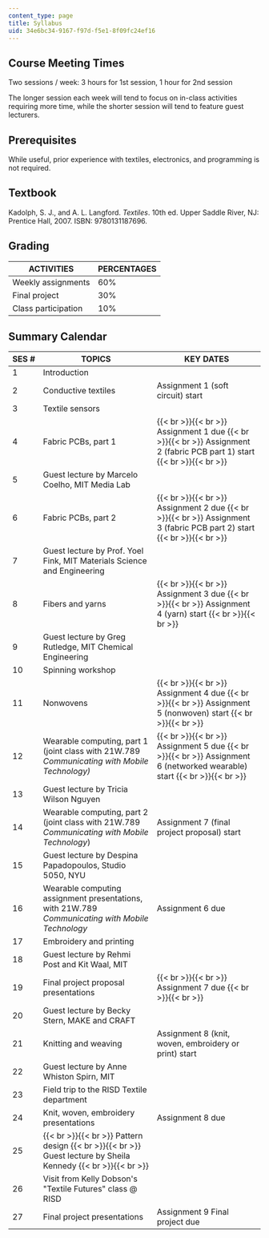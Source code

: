 ```yaml
---
content_type: page
title: Syllabus
uid: 34e6bc34-9167-f97d-f5e1-8f09fc24ef16
---
```


Course Meeting Times
--------------------

Two sessions / week: 3 hours for 1st session, 1 hour for 2nd session

The longer session each week will tend to focus on in-class activities requiring more time, while the shorter session will tend to feature guest lecturers.

Prerequisites
-------------

While useful, prior experience with textiles, electronics, and programming is not required.

Textbook
--------

Kadolph, S. J., and A. L. Langford. _Textiles_. 10th ed. Upper Saddle River, NJ: Prentice Hall, 2007. ISBN: 9780131187696.

Grading
-------

| ACTIVITIES | PERCENTAGES |
| --- | --- |
| Weekly assignments | 60% |
| Final project | 30% |
| Class participation | 10% 

Summary Calendar
----------------

| SES # | TOPICS | KEY DATES |
| --- | --- | --- |
| 1 | Introduction | &nbsp; |
| 2 | Conductive textiles | Assignment 1 (soft circuit) start |
| 3 | Textile sensors | &nbsp; |
| 4 | Fabric PCBs, part 1 |  {{< br >}}{{< br >}} Assignment 1 due {{< br >}}{{< br >}} Assignment 2 (fabric PCB part 1) start {{< br >}}{{< br >}}  |
| 5 | Guest lecture by Marcelo Coelho, MIT Media Lab | &nbsp; |
| 6 | Fabric PCBs, part 2 |  {{< br >}}{{< br >}} Assignment 2 due {{< br >}}{{< br >}} Assignment 3 (fabric PCB part 2) start {{< br >}}{{< br >}}  |
| 7 | Guest lecture by Prof. Yoel Fink, MIT Materials Science and Engineering | &nbsp; |
| 8 | Fibers and yarns |  {{< br >}}{{< br >}} Assignment 3 due {{< br >}}{{< br >}} Assignment 4 (yarn) start {{< br >}}{{< br >}}  |
| 9 | Guest lecture by Greg Rutledge, MIT Chemical Engineering | &nbsp; |
| 10 | Spinning workshop | &nbsp; |
| 11 | Nonwovens |  {{< br >}}{{< br >}} Assignment 4 due {{< br >}}{{< br >}} Assignment 5 (nonwoven) start {{< br >}}{{< br >}}  |
| 12 | Wearable computing, part 1 (joint class with 21W.789 _Communicating with Mobile Technology)_ |  {{< br >}}{{< br >}} Assignment 5 due {{< br >}}{{< br >}} Assignment 6 (networked wearable) start {{< br >}}{{< br >}}  |
| 13 | Guest lecture by Tricia Wilson Nguyen | &nbsp; |
| 14 | Wearable computing, part 2 (joint class with 21W.789 _Communicating with Mobile Technology_) | Assignment 7 (final project proposal) start |
| 15 | Guest lecture by Despina Papadopoulos, Studio 5050, NYU | &nbsp; |
| 16 | Wearable computing assignment presentations, with 21W.789 _Communicating with Mobile Technology_ | Assignment 6 due |
| 17 | Embroidery and printing | &nbsp; |
| 18 | Guest lecture by Rehmi Post and Kit Waal, MIT | &nbsp; |
| 19 | Final project proposal presentations |  {{< br >}}{{< br >}} Assignment 7 due {{< br >}}{{< br >}}  |
| 20 | Guest lecture by Becky Stern, MAKE and CRAFT | &nbsp; |
| 21 | Knitting and weaving | Assignment 8 (knit, woven, embroidery or print) start |
| 22 | Guest lecture by Anne Whiston Spirn, MIT | &nbsp; |
| 23 | Field trip to the RISD Textile department | &nbsp; |
| 24 | Knit, woven, embroidery presentations | Assignment 8 due |
| 25 |  {{< br >}}{{< br >}} Pattern design {{< br >}}{{< br >}} Guest lecture by Sheila Kennedy {{< br >}}{{< br >}}  | &nbsp; |
| 26 | Visit from Kelly Dobson's "Textile Futures" class @ RISD | &nbsp; |
| 27 | Final project presentations | Assignment 9 Final project due
